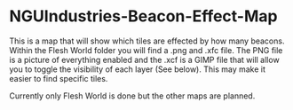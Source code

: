 # NGUIndustries-Beacon-Effect-Map

This is a map that will show which tiles are effected by how many beacons. Within the Flesh World folder you will find a .png and .xfc file. The PNG file is a picture of everything enabled and the .xcf is a GIMP file that will allow you to toggle the visibility of each layer (See below). This may make it easier to find specific tiles.

Currently only Flesh World is done but the other maps are planned.



